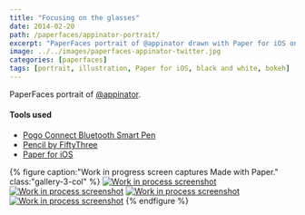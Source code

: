 ```yaml
---
title: "Focusing on the glasses"
date: 2014-02-20
path: /paperfaces/appinator-portrait/
excerpt: "PaperFaces portrait of @appinator drawn with Paper for iOS on an iPad."
image: ../../images/paperfaces-appinator-twitter.jpg
categories: [paperfaces]
tags: [portrait, illustration, Paper for iOS, black and white, bokeh]
---
```


PaperFaces portrait of [@appinator](https://twitter.com/appinator).

#### Tools used

- [Pogo Connect Bluetooth Smart Pen](https://www.amazon.com/gp/product/B009K448L4/ref=as_li_ss_tl?ie=UTF8&camp=1789&creative=390957&creativeASIN=B009K448L4&linkCode=as2&tag=mademist-20)
- [Pencil by FiftyThree](https://www.amazon.com/FiftyThree-Digital-Stylus-Pencil-iPhone/dp/B01JJBUYR4/ref=as_li_ss_tl?keywords=pencil+53&qid=1550586265&s=gateway&sr=8-3&linkCode=ll1&tag=mademist-20&linkId=0134793cb840affff60f2e45a7f64678&language=en_US)
- [Paper for iOS](https://paper.bywetransfer.com/)

{% figure caption:"Work in progress screen captures Made with Paper." class:"gallery-3-col" %}
[![Work in process screenshot](../../images/paperfaces-appinator-process-1-600.jpg)](../../images/paperfaces-appinator-process-1-lg.jpg)
[![Work in process screenshot](../../images/paperfaces-appinator-process-2-600.jpg)](../../images/paperfaces-appinator-process-2-lg.jpg)
[![Work in process screenshot](../../images/paperfaces-appinator-process-3-600.jpg)](../../images/paperfaces-appinator-process-3-lg.jpg)
[![Work in process screenshot](../../images/paperfaces-appinator-process-4-600.jpg)](../../images/paperfaces-appinator-process-4-lg.jpg)
{% endfigure %}
